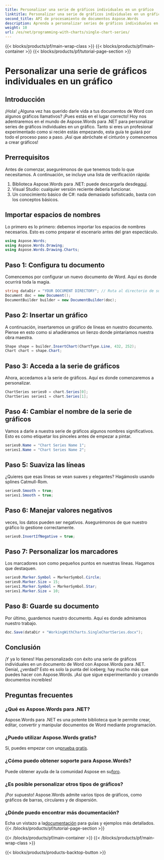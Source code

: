 ```yaml
---
title: Personalizar una serie de gráficos individuales en un gráfico
linktitle: Personalizar una serie de gráficos individuales en un gráfico
second_title: API de procesamiento de documentos Aspose.Words
description: Aprenda a personalizar series de gráficos individuales en un documento de Word con Aspose.Words para .NET. Siga nuestra guía paso a paso para disfrutar de una experiencia perfecta.
weight: 10
url: /es/net/programming-with-charts/single-chart-series/
---
```


{{< blocks/products/pf/main-wrap-class >}}
{{< blocks/products/pf/main-container >}}
{{< blocks/products/pf/tutorial-page-section >}}

# Personalizar una serie de gráficos individuales en un gráfico

## Introducción

¡Hola! ¿Alguna vez has querido darle vida a tus documentos de Word con algunos gráficos llamativos? ¡Pues estás en el lugar correcto! Hoy nos adentraremos en el mundo de Aspose.Words para .NET para personalizar series de gráficos individuales en un gráfico. Tanto si eres un profesional experimentado como si recién estás empezando, esta guía te guiará por todo el proceso paso a paso. ¡Así que abróchate el cinturón y comencemos a crear gráficos!

## Prerrequisitos

Antes de comenzar, asegurémonos de que tenemos todo lo que necesitamos. A continuación, se incluye una lista de verificación rápida:

1.  Biblioteca Aspose.Words para .NET: puede descargarla desde[aquí](https://releases.aspose.com/words/net/).
2. Visual Studio: cualquier versión reciente debería funcionar.
3. Un conocimiento básico de C#: nada demasiado sofisticado, basta con los conceptos básicos.

## Importar espacios de nombres

Lo primero es lo primero: debemos importar los espacios de nombres necesarios. Esto es como preparar el escenario antes del gran espectáculo.

```csharp
using Aspose.Words;
using Aspose.Words.Drawing;
using Aspose.Words.Drawing.Charts;
```

## Paso 1: Configura tu documento

Comencemos por configurar un nuevo documento de Word. Aquí es donde ocurrirá toda la magia.

```csharp
string dataDir = "YOUR DOCUMENT DIRECTORY"; // Ruta al directorio de su documento
Document doc = new Document();
DocumentBuilder builder = new DocumentBuilder(doc);
```

## Paso 2: Insertar un gráfico

A continuación, insertaremos un gráfico de líneas en nuestro documento. Piense en esto como si añadiéramos un lienzo donde pintaríamos nuestra obra maestra.

```csharp
Shape shape = builder.InsertChart(ChartType.Line, 432, 252);
Chart chart = shape.Chart;
```

## Paso 3: Acceda a la serie de gráficos

Ahora, accedamos a la serie de gráficos. Aquí es donde comenzaremos a personalizar.

```csharp
ChartSeries series0 = chart.Series[0];
ChartSeries series1 = chart.Series[1];
```

## Paso 4: Cambiar el nombre de la serie de gráficos

Vamos a darle a nuestra serie de gráficos algunos nombres significativos. Esto es como etiquetar los pinceles antes de empezar a pintar.

```csharp
series0.Name = "Chart Series Name 1";
series1.Name = "Chart Series Name 2";
```

## Paso 5: Suaviza las líneas

¿Quieres que esas líneas se vean suaves y elegantes? Hagámoslo usando splines Catmull-Rom.

```csharp
series0.Smooth = true;
series1.Smooth = true;
```

## Paso 6: Manejar valores negativos

veces, los datos pueden ser negativos. Asegurémonos de que nuestro gráfico lo gestione correctamente.

```csharp
series0.InvertIfNegative = true;
```

## Paso 7: Personalizar los marcadores

Los marcadores son como pequeños puntos en nuestras líneas. Hagamos que destaquen.

```csharp
series0.Marker.Symbol = MarkerSymbol.Circle;
series0.Marker.Size = 15;
series1.Marker.Symbol = MarkerSymbol.Star;
series1.Marker.Size = 10;
```

## Paso 8: Guarde su documento

Por último, guardemos nuestro documento. Aquí es donde admiramos nuestro trabajo.

```csharp
doc.Save(dataDir + "WorkingWithCharts.SingleChartSeries.docx");
```

## Conclusión

¡Y ya lo tienes! Has personalizado con éxito una serie de gráficos individuales en un documento de Word con Aspose.Words para .NET. Genial, ¿verdad? Esto es solo la punta del iceberg; hay mucho más que puedes hacer con Aspose.Words. ¡Así que sigue experimentando y creando documentos increíbles!

## Preguntas frecuentes

### ¿Qué es Aspose.Words para .NET?
Aspose.Words para .NET es una potente biblioteca que le permite crear, editar, convertir y manipular documentos de Word mediante programación.

### ¿Puedo utilizar Aspose.Words gratis?
Sí, puedes empezar con un[prueba gratis](https://releases.aspose.com/).

### ¿Cómo puedo obtener soporte para Aspose.Words?
 Puede obtener ayuda de la comunidad Aspose en su[foro](https://forum.aspose.com/c/words/8).

### ¿Es posible personalizar otros tipos de gráficos?
¡Por supuesto! Aspose.Words admite varios tipos de gráficos, como gráficos de barras, circulares y de dispersión.

### ¿Dónde puedo encontrar más documentación?
 Echa un vistazo a la[documentación](https://reference.aspose.com/words/net/) para guías y ejemplos más detallados.
{{< /blocks/products/pf/tutorial-page-section >}}

{{< /blocks/products/pf/main-container >}}
{{< /blocks/products/pf/main-wrap-class >}}

{{< blocks/products/products-backtop-button >}}
